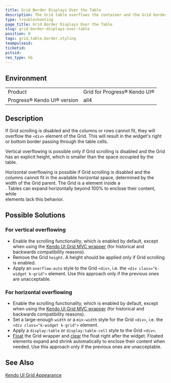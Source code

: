 ```yaml
---
title: Grid Border Displays Over the Table
description: The Grid table overflows the container and the Grid border displays over the table
type: troubleshooting
page_title: Grid Border Displays Over the Table
slug: grid-border-displays-over-table
position: 0
tags: grid,table,border,styling
teampulseid:
ticketid:
pitsid:
res_type: kb
---
```


## Environment

<table>
 <tr>
  <td>Product</td>
  <td>Grid for Progress® Kendo UI®</td>
 </tr>
 <tr>
  <td>Progress® Kendo UI® version</td>
  <td>all4</td>
 </tr>
</table>

## Description

If Grid scrolling is disabled and the columns or rows cannot fit, they will overflow the `<div>` element of the Grid. This will result in the widget's right or bottom border passing through the table cells.

Vertical overflowing is possible only if Grid scrolling is disabled and the Grid has an explicit height, which is smaller than the space occupied by the table.

Horizontal overflowing is possible if Grid scrolling is disabled and the columns cannot fit in the available horizontal space, determined by the width of the Grid parent. The Grid is a <table> element inside a <div>. Tables can expand horizontally beyond 100% to enclose their content, while <div> elements lack this behavior.

## Possible Solutions

### For vertical overflowing

* Enable the scrolling functionality, which is enabled by default, except when using the [Kendo UI Grid MVC wrapper](http://docs.telerik.com/aspnet-mvc/helpers/grid/overview) (for historical and backwards compatibility reasons).
* Remove the Grid `height`. A height should be applied only if Grid scrolling is enabled.
* Apply an `overflow:auto` style to the Grid `<div>`, i.e. the `<div class="k-widget k-grid">` element. Use this approach only if the previous ones are unacceptable.

### For horizontal overflowing

* Enable the scrolling functionality, which is enabled by default, except when using the [Kendo UI Grid MVC wrapper](http://docs.telerik.com/aspnet-mvc/helpers/grid/overview) (for historical and backwards compatibility reasons).
* Set a large-enough `width` or a `min-width` style for the Grid `<div>`, i.e. the `<div class="k-widget k-grid">` element.
* Apply a `display:table` or `display:table-cell` style to the Grid `<div>`.
* [Float](https://developer.mozilla.org/en-US/docs/Web/CSS/float) the Grid wrapper and [clear](https://developer.mozilla.org/en-US/docs/Web/CSS/clear) the float right after the widget. Floated elements expand and shrink automatically to enclose their content when needed. Use this approach only if the previous ones are unacceptable.

## See Also

[Kendo UI Grid Appearance](http://docs.telerik.com/kendo-ui/controls/data-management/grid/appearance)
